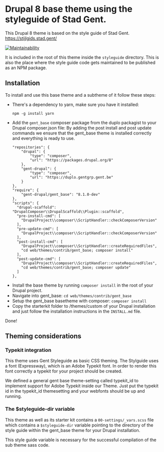 # Drupal 8 base theme using the styleguide of Stad Gent.
This Drupal 8 theme is based on the style guide of Stad Gent.
https://stijlgids.stad.gent/

[![Maintainability](https://api.codeclimate.com/v1/badges/090c45ffd08a2370cd0d/maintainability)](https://codeclimate.com/repos/5a5c70e7f5f0e502a80009f1/maintainability)

It is included in the root of this theme inside the `styleguide` directory.
This is also the place where the style guide code gets maintained to be 
published as an NPM package.

## Installation
To install and use this base theme and a subtheme of it follow these steps:
* There's a dependency to yarn, make sure you have it installed:
  ```
  npm -g install yarn
  ```
* Add the `gent_base` composer package from the duplo packagist to your Drupal composer.json file:
  By adding the post install and post update commands we ensure that the gent_base theme is installed correctly and
  everything is ready to use.
  ```
  "repositories": {
      "drupal": {
          "type": "composer",
          "url": "https://packages.drupal.org/8"
      },
      "gent-drupal": {
          "type": "composer",
          "url": "https://duplo.gentgrp.gent.be"
      }
  },
  "require": {
      "gent-drupal/gent_base": "8.1.0-dev"
  },
  "scripts": {
    "drupal-scaffold": "DrupalComposer\\DrupalScaffold\\Plugin::scaffold",
    "pre-install-cmd": [
      "DrupalProject\\composer\\ScriptHandler::checkComposerVersion"
    ],
    "pre-update-cmd": [
      "DrupalProject\\composer\\ScriptHandler::checkComposerVersion"
    ],
    "post-install-cmd": [
      "DrupalProject\\composer\\ScriptHandler::createRequiredFiles",
      "cd web/themes/contrib/gent_base; composer install"
    ],
    "post-update-cmd": [
      "DrupalProject\\composer\\ScriptHandler::createRequiredFiles",
      "cd web/themes/contrib/gent_base; composer update"
    ]
  },
  ```
* Install the base theme by running `composer install` in the root of your Drupal project.
* Navigate into gent_base:
  `cd web/themes/contrib/gent_base`
* Setup the gent_base basetheme with composer:
  `composer install`
* Copy the starterkit folder to /themes/custom of your Drupal installation and just follow the installation instructions in the `INSTALL.md` file.

Done!

## Theming considerations

### Typekit integration
This theme uses Gent Styleguide as basic CSS theming. The Stylguide uses a font
(Expressway), which is an Adobe Typekit font. In order to render this font
correctly a typekit for your project should be created.

We defined a general gent base theme-setting called typekit_id to implement support
for Adobe Typekit inside our Theme. Just put the typekit id in the typekit_id themesetting
and your webfonts should be up and running.


### The $styleguide-dir variable 
This theme as well as its starter kit contains a `00-settings/_vars.scss` file which
contains a `$styleguide-dir` variable pointing to the directory of the style guide 
within the gent_base theme for your Drupal installation.

This style guide variable is necessary for the successful compilation of the sub theme
sass code.  
